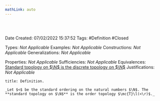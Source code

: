 ```yaml
---
mathLink: auto
---
```


<br />
<br />

Date Created: 07/02/2022 15:37:52
Tags: #Definition #Closed 

Types: _Not Applicable_
Examples: _Not Applicable_
Constructions: _Not Applicable_
Generalizations: _Not Applicable_

Properties: _Not Applicable_
Sufficiencies: _Not Applicable_
Equivalences: [Standard topology on $\N$ is the discrete topology on $\N$](Standard%20topology%20on%20N%20is%20the%20discrete%20topology%20on%20N.md)
Justifications: _Not Applicable_

``` ad-Definition
title: Definition.

_Let $<$ be the standard ordering on the natural numbers $\N$. The **standard topology on $\N$** is the order topology $\mc{T}\l(<\r)$._

```
